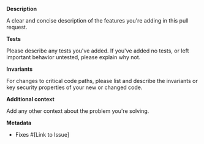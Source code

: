 <!-- Contributions welcome! See https://github.com/ethereum-optimism/.github/blob/master/CONTRIBUTING.md -->

**Description**

A clear and concise description of the features you're adding in this pull request.

**Tests**

Please describe any tests you've added. If you've added no tests, or left important behavior untested, please explain why not.

**Invariants**

For changes to critical code paths, please list and describe the invariants or key security properties of your new or changed code.

**Additional context**

Add any other context about the problem you're solving.

**Metadata**
- Fixes #[Link to Issue]
